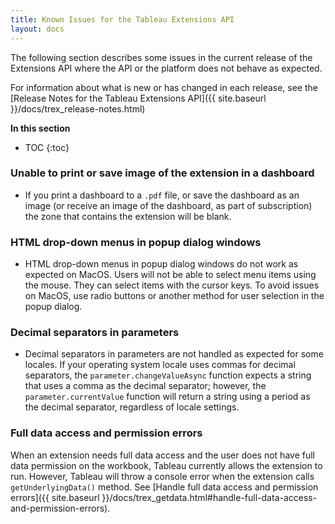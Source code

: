 ```yaml
---
title: Known Issues for the Tableau Extensions API
layout: docs
--- 
```


The following section describes some issues in the current release of the Extensions API where the API or the platform does not behave as expected.  

For information about what is new or has changed in each release, see the [Release Notes for the Tableau Extensions API]({{ site.baseurl }}/docs/trex_release-notes.html)

**In this section**

* TOC
{:toc}


### Unable to print or save image of the extension in a dashboard

- If you print a dashboard to a `.pdf` file, or save the dashboard as an image (or receive an image of the dashboard, as part of subscription) the zone that contains the extension will be blank.

### HTML drop-down menus in popup dialog windows

- HTML drop-down menus in popup dialog windows do not work as expected on MacOS. Users will not be able to select menu items using the mouse. They can select items with the cursor keys. To avoid issues on MacOS, use radio buttons or another method for user selection in the popup dialog. 

### Decimal separators in parameters

- Decimal separators in parameters are not handled as expected for some locales. If your operating system locale uses commas for decimal separators, the `parameter.changeValueAsync` function expects a string that uses a comma as the decimal separator; however, the `parameter.currentValue` function will return a string using a period as the decimal separator, regardless of locale settings. 

### Full data access and permission errors

When an extension needs full data access and the user does not have full data permission on the workbook, Tableau currently allows the extension to run. However, Tableau will throw a console error when the extension calls `getUnderlyingData()` method. See [Handle full data access and permission errors]({{ site.baseurl }}/docs/trex_getdata.html#handle-full-data-access-and-permission-errors).

